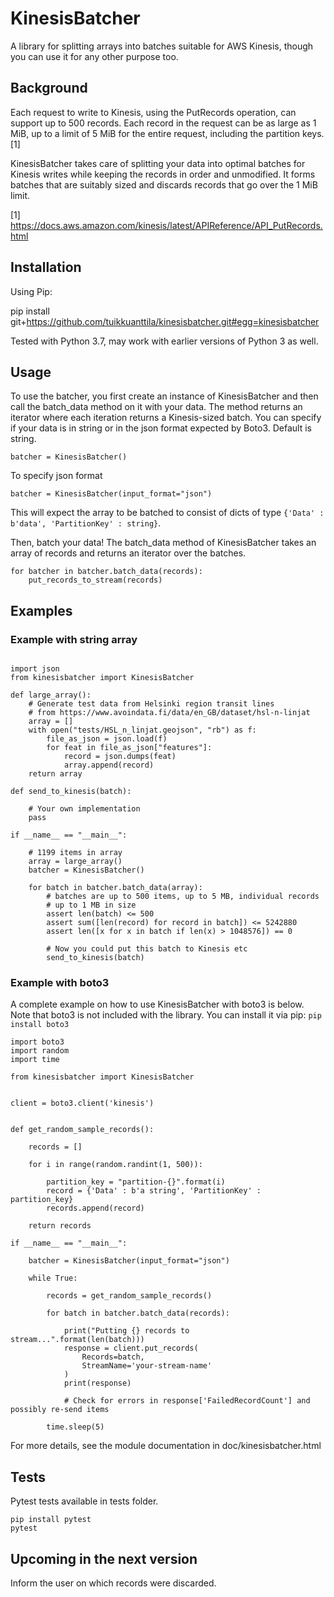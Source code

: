 # KinesisBatcher

A library for splitting arrays into batches suitable for AWS Kinesis,
though you can use it for any other purpose too. 

## Background

Each request to write to Kinesis, using the PutRecords operation,
can support up to 500 records. Each record in the request can be 
as large as 1 MiB, up to a limit of 5 MiB for the entire request, 
including the partition keys. [1]

KinesisBatcher takes care of splitting your data into optimal batches
for Kinesis writes while keeping the records in order and unmodified. 
It forms batches that are suitably sized and
discards records that go over the 1 MiB limit.

[1] https://docs.aws.amazon.com/kinesis/latest/APIReference/API_PutRecords.html

## Installation

Using Pip:

pip install git+https://github.com/tuikkuanttila/kinesisbatcher.git#egg=kinesisbatcher

Tested with Python 3.7, may work with earlier versions of Python 3 as well. 

## Usage

To use the batcher, you first create an instance of KinesisBatcher
and then call the batch_data method on it with your data. The method
returns an iterator where each iteration returns a Kinesis-sized batch.
You can specify if your data is in string or in the json format expected by
Boto3. Default is string.
~~~
batcher = KinesisBatcher()
~~~
To specify json format
~~~
batcher = KinesisBatcher(input_format="json")
~~~
This will expect the array to be batched to consist of dicts of
type `{'Data' : b'data', 'PartitionKey' : string}`.

Then, batch your data! The batch_data method of KinesisBatcher takes
an array of records and returns an iterator over the batches.

~~~
for batcher in batcher.batch_data(records):
	put_records_to_stream(records)
~~~

## Examples

### Example with string array
~~~

import json
from kinesisbatcher import KinesisBatcher

def large_array():
	# Generate test data from Helsinki region transit lines 
	# from https://www.avoindata.fi/data/en_GB/dataset/hsl-n-linjat
	array = []
	with open("tests/HSL_n_linjat.geojson", "rb") as f:
		file_as_json = json.load(f)
		for feat in file_as_json["features"]:
			record = json.dumps(feat)
			array.append(record)
	return array

def send_to_kinesis(batch):

	# Your own implementation
	pass

if __name__ == "__main__":

	# 1199 items in array
	array = large_array()
	batcher = KinesisBatcher()

	for batch in batcher.batch_data(array):
		# batches are up to 500 items, up to 5 MB, individual records
		# up to 1 MB in size
		assert len(batch) <= 500
		assert sum([len(record) for record in batch]) <= 5242880
		assert len([x for x in batch if len(x) > 1048576]) == 0

		# Now you could put this batch to Kinesis etc 
		send_to_kinesis(batch)

~~~

### Example with boto3
A complete example on how to use KinesisBatcher with boto3 is below. Note
that boto3 is not included with the library. You can install it via pip:
`pip install boto3`

~~~
import boto3
import random
import time

from kinesisbatcher import KinesisBatcher


client = boto3.client('kinesis')


def get_random_sample_records():

	records = []

	for i in range(random.randint(1, 500)):

		partition_key = "partition-{}".format(i)
		record = {'Data' : b'a string', 'PartitionKey' : partition_key}
		records.append(record)

	return records

if __name__ == "__main__":

	batcher = KinesisBatcher(input_format="json")

	while True:

		records = get_random_sample_records()

		for batch in batcher.batch_data(records):

			print("Putting {} records to stream...".format(len(batch)))
			response = client.put_records(
			    Records=batch,
			    StreamName='your-stream-name'
			)
			print(response)

			# Check for errors in response['FailedRecordCount'] and possibly re-send items

		time.sleep(5)
~~~

For more details, see the module documentation in doc/kinesisbatcher.html

## Tests

Pytest tests available in tests folder.

~~~
pip install pytest
pytest
~~~




## Upcoming in the next version

Inform the user on which records were discarded.


















